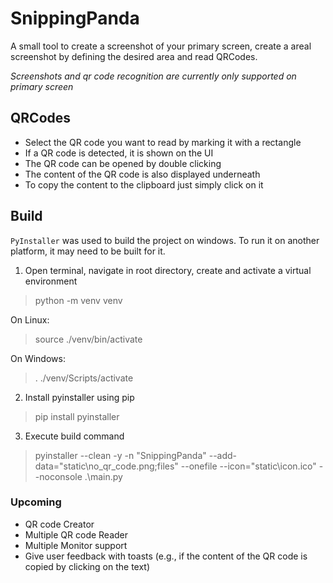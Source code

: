 # SnippingPanda
A small tool to create a screenshot of your primary screen, create a areal screenshot by defining the desired area and read QRCodes.

*Screenshots and qr code recognition are currently only supported on primary screen*

## QRCodes
- Select the QR code you want to read by marking it with a rectangle
- If a QR code is detected, it is shown on the UI
- The QR code can be opened by double clicking
- The content of the QR code is also displayed underneath
- To copy the content to the clipboard just simply click on it

## Build
`PyInstaller` was used to build the project on windows. To run it on another platform, it may need to be built for it. 

1. Open terminal, navigate in root directory, create and activate a virtual environment
> python -m venv venv

On Linux:
> source ./venv/bin/activate

On Windows:
> . ./venv/Scripts/activate

2. Install pyinstaller using pip
> pip install pyinstaller

3. Execute build command
> pyinstaller --clean -y -n "SnippingPanda" --add-data="static\no_qr_code.png;files" --onefile --icon="static\icon.ico" --noconsole .\main.py

### Upcoming
- QR code Creator
- Multiple QR code Reader
- Multiple Monitor support
- Give user feedback with toasts (e.g., if the content of the QR code is copied by clicking on the text)
